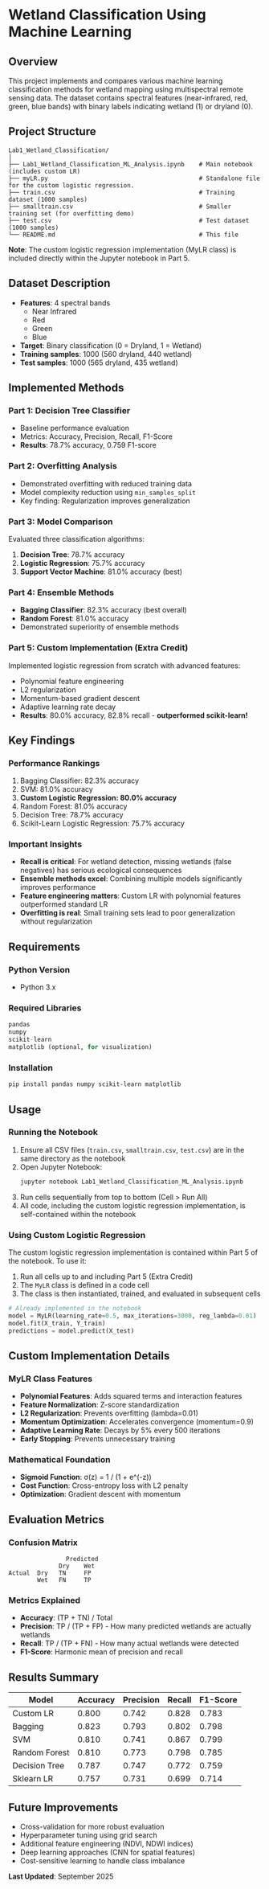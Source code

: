 # Wetland Classification Using Machine Learning

## Overview
This project implements and compares various machine learning classification methods for wetland mapping using multispectral remote sensing data. The dataset contains spectral features (near-infrared, red, green, blue bands) with binary labels indicating wetland (1) or dryland (0).

## Project Structure
```
Lab1_Wetland_Classification/
│
├── Lab1_Wetland_Classification_ML_Analysis.ipynb    # Main notebook (includes custom LR)
├── myLR.py                                          # Standalone file for the custom logistic regression.  
├── train.csv                                        # Training dataset (1000 samples)
├── smalltrain.csv                                   # Smaller training set (for overfitting demo)
├── test.csv                                         # Test dataset (1000 samples)
└── README.md                                        # This file
```

**Note**: The custom logistic regression implementation (MyLR class) is included directly within the Jupyter notebook in Part 5.

## Dataset Description
- **Features**: 4 spectral bands
  - Near Infrared
  - Red
  - Green  
  - Blue
- **Target**: Binary classification (0 = Dryland, 1 = Wetland)
- **Training samples**: 1000 (560 dryland, 440 wetland)
- **Test samples**: 1000 (565 dryland, 435 wetland)

## Implemented Methods

### Part 1: Decision Tree Classifier
- Baseline performance evaluation
- Metrics: Accuracy, Precision, Recall, F1-Score
- **Results**: 78.7% accuracy, 0.759 F1-score

### Part 2: Overfitting Analysis
- Demonstrated overfitting with reduced training data
- Model complexity reduction using `min_samples_split`
- Key finding: Regularization improves generalization

### Part 3: Model Comparison
Evaluated three classification algorithms:
1. **Decision Tree**: 78.7% accuracy
2. **Logistic Regression**: 75.7% accuracy
3. **Support Vector Machine**: 81.0% accuracy (best)

### Part 4: Ensemble Methods
- **Bagging Classifier**: 82.3% accuracy (best overall)
- **Random Forest**: 81.0% accuracy
- Demonstrated superiority of ensemble methods

### Part 5: Custom Implementation (Extra Credit)
Implemented logistic regression from scratch with advanced features:
- Polynomial feature engineering
- L2 regularization
- Momentum-based gradient descent
- Adaptive learning rate decay
- **Results**: 80.0% accuracy, 82.8% recall - **outperformed scikit-learn!**

## Key Findings

### Performance Rankings
1. Bagging Classifier: 82.3% accuracy
2. SVM: 81.0% accuracy
3. **Custom Logistic Regression: 80.0% accuracy**
4. Random Forest: 81.0% accuracy
5. Decision Tree: 78.7% accuracy
6. Scikit-Learn Logistic Regression: 75.7% accuracy

### Important Insights
- **Recall is critical**: For wetland detection, missing wetlands (false negatives) has serious ecological consequences
- **Ensemble methods excel**: Combining multiple models significantly improves performance
- **Feature engineering matters**: Custom LR with polynomial features outperformed standard LR
- **Overfitting is real**: Small training sets lead to poor generalization without regularization

## Requirements

### Python Version
- Python 3.x

### Required Libraries
```python
pandas
numpy
scikit-learn
matplotlib (optional, for visualization)
```

### Installation
```bash
pip install pandas numpy scikit-learn matplotlib
```

## Usage

### Running the Notebook
1. Ensure all CSV files (`train.csv`, `smalltrain.csv`, `test.csv`) are in the same directory as the notebook
2. Open Jupyter Notebook:
   ```bash
   jupyter notebook Lab1_Wetland_Classification_ML_Analysis.ipynb
   ```
3. Run cells sequentially from top to bottom (Cell > Run All)
4. All code, including the custom logistic regression implementation, is self-contained within the notebook

### Using Custom Logistic Regression
The custom logistic regression implementation is contained within Part 5 of the notebook. To use it:

1. Run all cells up to and including Part 5 (Extra Credit)
2. The `MyLR` class is defined in a code cell
3. The class is then instantiated, trained, and evaluated in subsequent cells

```python
# Already implemented in the notebook
model = MyLR(learning_rate=0.5, max_iterations=3000, reg_lambda=0.01)
model.fit(X_train, Y_train)
predictions = model.predict(X_test)
```

## Custom Implementation Details

### MyLR Class Features
- **Polynomial Features**: Adds squared terms and interaction features
- **Feature Normalization**: Z-score standardization
- **L2 Regularization**: Prevents overfitting (lambda=0.01)
- **Momentum Optimization**: Accelerates convergence (momentum=0.9)
- **Adaptive Learning Rate**: Decays by 5% every 500 iterations
- **Early Stopping**: Prevents unnecessary training

### Mathematical Foundation
- **Sigmoid Function**: σ(z) = 1 / (1 + e^(-z))
- **Cost Function**: Cross-entropy loss with L2 penalty
- **Optimization**: Gradient descent with momentum

## Evaluation Metrics

### Confusion Matrix
```
                Predicted
              Dry    Wet
Actual  Dry   TN     FP
        Wet   FN     TP
```

### Metrics Explained
- **Accuracy**: (TP + TN) / Total
- **Precision**: TP / (TP + FP) - How many predicted wetlands are actually wetlands
- **Recall**: TP / (TP + FN) - How many actual wetlands were detected
- **F1-Score**: Harmonic mean of precision and recall

## Results Summary

| Model | Accuracy | Precision | Recall | F1-Score |
|-------|----------|-----------|--------|----------|
| Custom LR | 0.800 | 0.742 | 0.828 | 0.783 |
| Bagging | 0.823 | 0.793 | 0.802 | 0.798 |
| SVM | 0.810 | 0.741 | 0.867 | 0.799 |
| Random Forest | 0.810 | 0.773 | 0.798 | 0.785 |
| Decision Tree | 0.787 | 0.747 | 0.772 | 0.759 |
| Sklearn LR | 0.757 | 0.731 | 0.699 | 0.714 |

## Future Improvements
- Cross-validation for more robust evaluation
- Hyperparameter tuning using grid search
- Additional feature engineering (NDVI, NDWI indices)
- Deep learning approaches (CNN for spatial features)
- Cost-sensitive learning to handle class imbalance


**Last Updated**: September 2025
